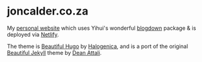 # joncalder.co.za

My [personal website](http://joncalder.co.za) which uses Yihui's wonderful [blogdown](https://github.com/rstudio/blogdown) package & is deployed via [Netlify](https://www.netlify.com/).

The theme is [Beautiful Hugo](https://themes.gohugo.io/beautifulhugo/) by [Halogenica](http://halogenica.net/), and is a port of the original [Beautiful Jekyll](http://deanattali.com/beautiful-jekyll/) theme by [Dean Attali](https://deanattali.com/).
